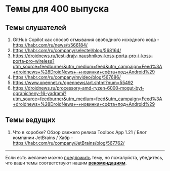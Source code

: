 # Темы для 400 выпуска

## Темы слушателей

1. GitHub Copilot как способ отмывания свободного исходного кода - https://habr.com/ru/news/t/566184/
2. https://habr.com/ru/company/selectel/blog/568164/
3. https://droidnews.ru/test-drajv-naushnikov-koss-porta-pro-i-koss-porta-pro-wireless?utm_source=feedburner&utm_medium=feed&utm_campaign=Feed%3A+droidnews+%28DroidNews+-+новинки+софта+под+Android%29
4. https://habr.com/ru/company/mvideo/blog/567686/
5. https://www.opennet.ru/opennews/art.shtml?num=55492
6. https://droidnews.ru/processory-amd-ryzen-6000-mogut-byt-ogranicheny-16-yadrami?utm_source=feedburner&utm_medium=feed&utm_campaign=Feed%3A+droidnews+%28DroidNews+-+новинки+софта+под+Android%29

## Темы ведущих


1. Что в коробке? Обзор свежего релиза Toolbox App 1.21 / Блог компании JetBrains / Хабр - https://habr.com/ru/company/JetBrains/blog/567762/

---

Если есть желание можно [предложить](themes_from_listeners.md) тему, но пожалуйста, убедитесь, что ваши темы соответствуют нашим **[рекомендациям](Recommendations_for_the_proposed_topics.md)**.

